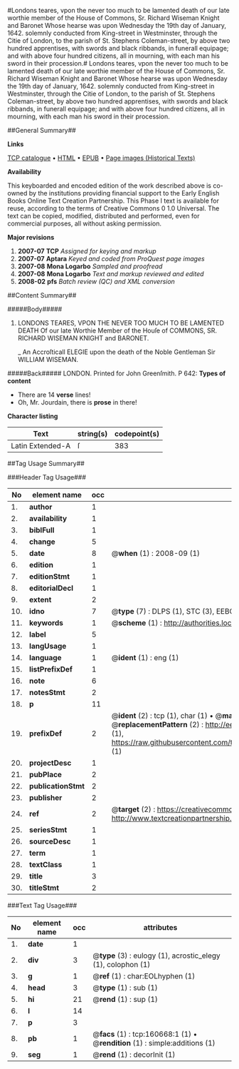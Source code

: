 #Londons teares, vpon the never too much to be lamented death of our late worthie member of the House of Commons, Sr. Richard Wiseman Knight and Baronet Whose hearse was upon Wednesday the 19th day of January, 1642. solemnly conducted from King-street in Westminster, through the Citie of London, to the parish of St. Stephens Coleman-street, by above two hundred apprentises, with swords and black ribbands, in funerall equipage; and with above four hundred citizens, all in mourning, with each man his sword in their procession.#
Londons teares, vpon the never too much to be lamented death of our late worthie member of the House of Commons, Sr. Richard Wiseman Knight and Baronet Whose hearse was upon Wednesday the 19th day of January, 1642. solemnly conducted from King-street in Westminster, through the Citie of London, to the parish of St. Stephens Coleman-street, by above two hundred apprentises, with swords and black ribbands, in funerall equipage; and with above four hundred citizens, all in mourning, with each man his sword in their procession.

##General Summary##

**Links**

[TCP catalogue](http://www.ota.ox.ac.uk/tcp/)  • 
[HTML](http://tei.it.ox.ac.uk/tcp/Texts-HTML/free/A88/A88507.html)  • 
[EPUB](http://tei.it.ox.ac.uk/tcp/Texts-EPUB/free/A88/A88507.epub) • 
[Page images (Historical Texts)](https://data.historicaltexts.jisc.ac.uk/view?pubId=eebo-99869476e&pageId=eebo-99869476e-160668-1)

**Availability**

This keyboarded and encoded edition of the
	       work described above is co-owned by the institutions
	       providing financial support to the Early English Books
	       Online Text Creation Partnership. This Phase I text is
	       available for reuse, according to the terms of Creative
	       Commons 0 1.0 Universal. The text can be copied,
	       modified, distributed and performed, even for
	       commercial purposes, all without asking permission.

**Major revisions**

1. __2007-07__ __TCP__ *Assigned for keying and markup*
1. __2007-07__ __Aptara__ *Keyed and coded from ProQuest page images*
1. __2007-08__ __Mona Logarbo__ *Sampled and proofread*
1. __2007-08__ __Mona Logarbo__ *Text and markup reviewed and edited*
1. __2008-02__ __pfs__ *Batch review (QC) and XML conversion*

##Content Summary##

#####Body#####

1. LONDONS TEARES,
VPON
THE NEVER TOO MUCH TO
BE LAMENTED DEATH
Of our late Worthie Member of the Houſe of COMMONS,
SR. RICHARD WISEMAN
KNIGHT and BARONET.

    _ An Accroſticall ELEGIE upon the death of the Noble Gentleman Sir WILLIAM WISEMAN.

#####Back#####
LONDON. Printed for John Greenſmith. P 642:
**Types of content**

  * There are 14 **verse** lines!
  * Oh, Mr. Jourdain, there is **prose** in there!

**Character listing**


|Text|string(s)|codepoint(s)|
|---|---|---|
|Latin Extended-A|ſ|383|

##Tag Usage Summary##

###Header Tag Usage###

|No|element name|occ|attributes|
|---|---|---|---|
|1.|__author__|1||
|2.|__availability__|1||
|3.|__biblFull__|1||
|4.|__change__|5||
|5.|__date__|8| @__when__ (1) : 2008-09 (1)|
|6.|__edition__|1||
|7.|__editionStmt__|1||
|8.|__editorialDecl__|1||
|9.|__extent__|2||
|10.|__idno__|7| @__type__ (7) : DLPS (1), STC (3), EEBO-CITATION (1), PROQUEST (1), VID (1)|
|11.|__keywords__|1| @__scheme__ (1) : http://authorities.loc.gov/ (1)|
|12.|__label__|5||
|13.|__langUsage__|1||
|14.|__language__|1| @__ident__ (1) : eng (1)|
|15.|__listPrefixDef__|1||
|16.|__note__|6||
|17.|__notesStmt__|2||
|18.|__p__|11||
|19.|__prefixDef__|2| @__ident__ (2) : tcp (1), char (1)  •  @__matchPattern__ (2) : ([0-9\-]+):([0-9IVX]+) (1), (.+) (1)  •  @__replacementPattern__ (2) : http://eebo.chadwyck.com/downloadtiff?vid=$1&page=$2 (1), https://raw.githubusercontent.com/textcreationpartnership/Texts/master/tcpchars.xml#$1 (1)|
|20.|__projectDesc__|1||
|21.|__pubPlace__|2||
|22.|__publicationStmt__|2||
|23.|__publisher__|2||
|24.|__ref__|2| @__target__ (2) : https://creativecommons.org/publicdomain/zero/1.0/ (1), http://www.textcreationpartnership.org/docs/. (1)|
|25.|__seriesStmt__|1||
|26.|__sourceDesc__|1||
|27.|__term__|1||
|28.|__textClass__|1||
|29.|__title__|3||
|30.|__titleStmt__|2||


###Text Tag Usage###

|No|element name|occ|attributes|
|---|---|---|---|
|1.|__date__|1||
|2.|__div__|3| @__type__ (3) : eulogy (1), acrostic_elegy (1), colophon (1)|
|3.|__g__|1| @__ref__ (1) : char:EOLhyphen (1)|
|4.|__head__|3| @__type__ (1) : sub (1)|
|5.|__hi__|21| @__rend__ (1) : sup (1)|
|6.|__l__|14||
|7.|__p__|3||
|8.|__pb__|1| @__facs__ (1) : tcp:160668:1 (1)  •  @__rendition__ (1) : simple:additions (1)|
|9.|__seg__|1| @__rend__ (1) : decorInit (1)|
